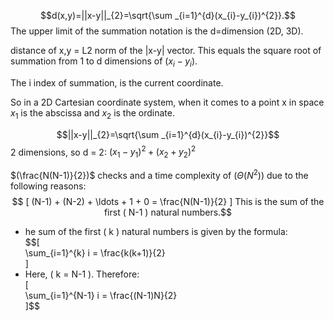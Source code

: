 $$d(x,y)=||x-y||_{2}=\sqrt{\sum _{i=1}^{d}(x_{i}-y_{i})^{2}}.$$
The upper limit of the summation notation is the d=dimension (2D, 3D). 

distance of x,y = L2 norm of the |x-y| vector.
This equals the square root of summation from 1 to d dimensions of ($x_{i} - y_{i}$). 

The i index of summation, is the current coordinate. 

So in a 2D Cartesian coordinate system, when it comes to a point x in space $x_{1}$ is the abscissa and $x_{2}$ is the ordinate. 

$$||x-y||_{2}=\sqrt{\sum _{i=1}^{d}(x_{i}-y_{i})^{2}}$$
2 dimensions, so d = 2: 
$(x_{1} - y_{1})^{2} + (x_{2} + y_{2})^{2}$

$(\frac{N(N-1)}{2})$ checks and a time complexity of $(\Theta(N^2))$ due to the following reasons:
$$ [  
(N-1) + (N-2) + \ldots + 1 + 0 = \frac{N(N-1)}{2}  
]  
This is the sum of the first ( N-1 ) natural numbers.$$

- he sum of the first ( k ) natural numbers is given by the formula:  
    $$[  
    \sum_{i=1}^{k} i = \frac{k(k+1)}{2}  
    ]
- Here, ( k = N-1 ). Therefore:  
    [  
    \sum_{i=1}^{N-1} i = \frac{(N-1)N}{2}  
    ]$$